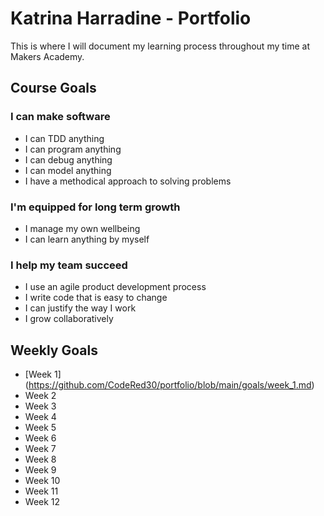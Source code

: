 # Katrina Harradine - Portfolio
This is where I will document my learning process throughout my time at Makers Academy.

## Course Goals
### I can make software
* I can TDD anything
* I can program anything
* I can debug anything
* I can model anything
* I have a methodical approach to solving problems

### I'm equipped for long term growth
* I manage my own wellbeing
* I can learn anything by myself

### I help my team succeed
* I use an agile product development process
* I write code that is easy to change
* I can justify the way I work
* I grow collaboratively

## Weekly Goals
* [Week 1] (https://github.com/CodeRed30/portfolio/blob/main/goals/week_1.md)
* Week 2
* Week 3
* Week 4
* Week 5
* Week 6
* Week 7
* Week 8
* Week 9
* Week 10
* Week 11
* Week 12
